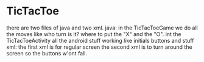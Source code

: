 # TicTacToe
there are two files of java and two xml.
java:
in the TicTacToeGame we do all the moves like who turn is it?
where to put the "X" and the "O".
int the TicTacToeActivity all the android stuff working like initials buttons and stuff
xml:
the first xml is for regular screen the second xml is to turn around the screen so the buttons w'ont fall.
